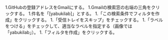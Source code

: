 1.GitHubの登録アドレスをGmailにする。
1.Gmailの検索窓の右端の三角をクリックする。
1.件名を「[yabukilab]」とする。
1.「この検索条件でフィルタを作成」をクリックする。
1.「受信トレイをスキップ」をチェックする。
1.「ラベルをつける」をチェックして、適当なラベルを指定する（画像では「yabukilab」）。
1.「フィルタを作成」をクリックする。
